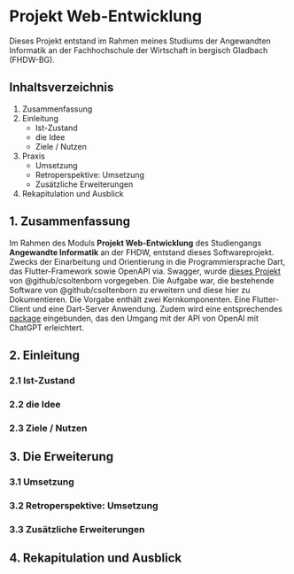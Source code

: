 # Projekt Web-Entwicklung
Dieses Projekt entstand im Rahmen meines Studiums der Angewandten Informatik an der Fachhochschule der Wirtschaft in bergisch Gladbach (FHDW-BG).

## Inhaltsverzeichnis
1. Zusammenfassung
2. Einleitung
    - Ist-Zustand
    - die Idee
    - Ziele / Nutzen
3. Praxis
    - Umsetzung
    - Retroperspektive: Umsetzung
    - Zusätzliche Erweiterungen
4. Rekapitulation und Ausblick

## 1. Zusammenfassung

Im Rahmen des Moduls __Projekt Web-Entwicklung__ des Studiengangs __Angewandte Informatik__ an der FHDW, entstand dieses Softwareprojekt. Zwecks der Einarbeitung und Orientierung in die Programmiersprache Dart, das Flutter-Framework sowie
OpenAPI via. Swagger, wurde [dieses Projekt](https://github.com/csoltenborn/web_entwicklung_BFAX422A/tree/master) von 
@github/csoltenborn vorgegeben. Die Aufgabe war, die bestehende Software von @github/csoltenborn zu erweitern und diese
hier zu Dokumentieren. Die Vorgabe enthält zwei Kernkomponenten. Eine Flutter-Client und eine Dart-Server Anwendung. Zudem
wird eine entsprechendes [package](https://pub.dev/packages/chat_gpt_sdk) eingebunden, das den Umgang mit der API von OpenAI
mit ChatGPT erleichtert.


## 2. Einleitung

### 2.1 Ist-Zustand

### 2.2 die Idee

### 2.3 Ziele / Nutzen

## 3. Die Erweiterung

### 3.1 Umsetzung

### 3.2 Retroperspektive: Umsetzung

### 3.3 Zusätzliche Erweiterungen

## 4. Rekapitulation und Ausblick